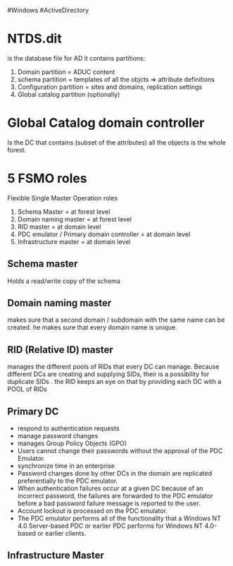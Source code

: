 #Windows #ActiveDirectory
# NTDS.dit
is the database file for AD
it contains partitions:
1. Domain partition = ADUC content
2. schema partition = templates of all the objcts => attribute definitions
3. Configuration partition = sites and domains, replication settings
4. Global catalog partition (optionally)


# Global Catalog domain controller
Is the DC that contains (subset of the attributes) all the objects is the whole forest.

# 5 FSMO roles
Flexible Single Master Operation roles

1. Schema Master = at forest level
2. Domain naming master = at forest level
3. RID master = at domain level
4. PDC emulator / Primary domain controller = at domain level
5. Infrastructure master =  at domain level

## Schema master
Holds a read/write copy of the schema

## Domain naming master
makes sure that a second domain / subdomain with the same name can be created. he makes sure that every domain name is unique.
## RID (Relative ID) master
manages the different pools of RIDs that every DC can manage. Because different DCs are creating and supplying SIDs, their is a possibility for duplicate SIDs . the RID keeps an eye on that by providing each DC with a POOL of RIDs

## Primary DC
- respond to authentication requests
- manage password changes
- manages Group Policy Objects (GPO)
- Users cannot change their passwords without the approval of the PDC Emulator.
- synchronize time in an enterprise
- Password changes done by other DCs in the domain are replicated preferentially to the PDC emulator.
- When authentication failures occur at a given DC because of an incorrect password, the failures are forwarded to the PDC emulator before a bad password failure message is reported to the user.
- Account lockout is processed on the PDC emulator.
- The PDC emulator performs all of the functionality that a Windows NT 4.0 Server-based PDC or earlier PDC performs for Windows NT 4.0-based or earlier clients.

## Infrastructure Master
